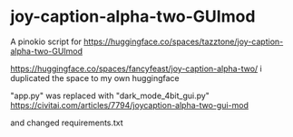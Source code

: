 # joy-caption-alpha-two-GUImod

A pinokio script for https://huggingface.co/spaces/tazztone/joy-caption-alpha-two-GUImod

https://huggingface.co/spaces/fancyfeast/joy-caption-alpha-two/ i duplicated the space to my own huggingface 

"app.py" was replaced with "dark_mode_4bit_gui.py" https://civitai.com/articles/7794/joycaption-alpha-two-gui-mod

and changed requirements.txt
